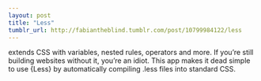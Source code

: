 ```yaml
---
layout: post
title: "Less"
tumblr_url: http://fabiantheblind.tumblr.com/post/10799984122/less
---
```


extends CSS with variables, nested rules, operators and more. If you’re still building websites without it, you’re an idiot. This app makes it dead simple to use {Less} by automatically compiling .less files into standard CSS.  
